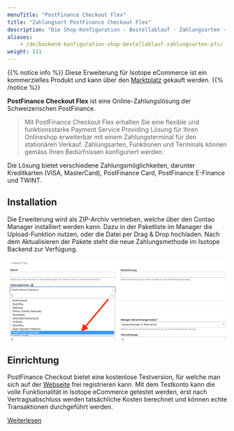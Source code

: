 ```yaml
---
menuTitle: "PostFinance Checkout Flex"
title: "Zahlungsart PostFinance Checkout Flex"
description: "Die Shop-Konfiguration - Bestellablauf - Zahlungsarten - PostFinance Checkout Flex."
aliases:
    - /de/backend-konfiguration-shop-bestellablauf-zahlungsarten-pfc/
weight: 111
---
```


{{% notice info %}}
Diese Erweiterung für Isotope eCommerce ist ein kommerzielles Produkt und kann über den
[Marktplatz](https://www.isotopeecommerce.org/de/marktplatz.html) gekauft werden.
{{% /notice %}}

**PostFinance Checkout Flex** ist eine Online-Zahlungslösung der Schweizerischen PostFinance.

> Mit PostFinance Checkout Flex erhalten Sie eine flexible und funktionsstarke Payment Service Providing Lösung für Ihren
> Onlineshop erweiterbar mit einem Zahlungsterminal für den stationären Verkauf. Zahlungsarten, Funktionen und Terminals 
> können gemäss Ihren Bedürfnissen konfiguriert werden.

Die Lösung bietet verschiedene Zahlungsmöglichkeiten, darunter Kreditkarten (VISA, MasterCard), PostFinance Card, 
PostFinance E-Finance und TWINT.

## Installation

Die Erweiterung wird als ZIP-Archiv vertrieben, welche über den Contao Manager installiert werden kann. Dazu in der
Paketliste im Manager die Upload-Funktion nutzen, oder die Datei per Drag & Drop hochladen. Nach dem Aktualisieren
der Pakete steht die neue Zahlungsmethode im Isotope Backend zur Verfügung.

![Zahlungsmodul auswählen](modul.png)


## Einrichtung

PostFinance Checkout bietet eine kostenlose Testversion, für welche man sich auf der [Webseite][website] frei registrieren
kann. Mit dem Testkonto kann die volle Funktionalität in Isotope eCommerce getestet werden, erst nach Vertragsabschluss
werden tatsächliche Kosten berechnet und können echte Transaktionen durchgeführt werden.

[Weiterlesen](/de/backend-konfiguration-shop-bestellablauf-zahlungsarten-pfc-einrichtung/)

[marketplace]: https://www.isotopeecommerce.org/de/marktplatz.html
[website]: https://checkout.postfinance.ch/
